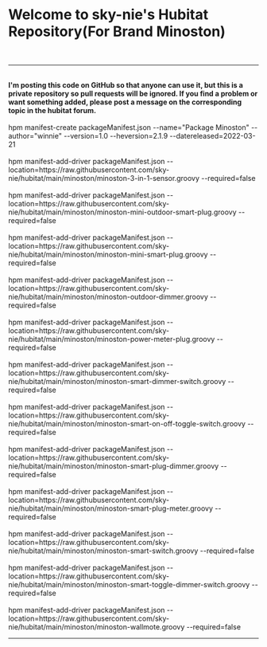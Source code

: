<a name="ReadMeAnchor"></a>
<h1>Welcome to sky-nie's Hubitat Repository(For Brand Minoston)</h1>
<br>
<hr />
<br>
<strong>I'm posting this code on GitHub so that anyone can use it, but this is a private repository so pull requests will be ignored.  If you find a problem or want something added, please post a message on the corresponding topic in the hubitat forum.</strong>
<br>
<br>
hpm manifest-create packageManifest.json --name="Package Minoston" --author="winnie" --version=1.0 --heversion=2.1.9 --datereleased=2022-03-21
<br>
<br>
hpm manifest-add-driver packageManifest.json --location=https://raw.githubusercontent.com/sky-nie/hubitat/main/minoston/minoston-3-in-1-sensor.groovy --required=false
<br>
<br>
hpm manifest-add-driver packageManifest.json --location=https://raw.githubusercontent.com/sky-nie/hubitat/main/minoston/minoston-mini-outdoor-smart-plug.groovy --required=false
<br>
<br>
hpm manifest-add-driver packageManifest.json --location=https://raw.githubusercontent.com/sky-nie/hubitat/main/minoston/minoston-mini-smart-plug.groovy --required=false
<br>
<br>
hpm manifest-add-driver packageManifest.json --location=https://raw.githubusercontent.com/sky-nie/hubitat/main/minoston/minoston-outdoor-dimmer.groovy --required=false
<br>
<br>
hpm manifest-add-driver packageManifest.json --location=https://raw.githubusercontent.com/sky-nie/hubitat/main/minoston/minoston-power-meter-plug.groovy --required=false
<br>
<br>
hpm manifest-add-driver packageManifest.json --location=https://raw.githubusercontent.com/sky-nie/hubitat/main/minoston/minoston-smart-dimmer-switch.groovy --required=false
<br>
<br>
hpm manifest-add-driver packageManifest.json --location=https://raw.githubusercontent.com/sky-nie/hubitat/main/minoston/minoston-smart-on-off-toggle-switch.groovy --required=false
<br>
<br>
hpm manifest-add-driver packageManifest.json --location=https://raw.githubusercontent.com/sky-nie/hubitat/main/minoston/minoston-smart-plug-dimmer.groovy --required=false
<br>
<br>
hpm manifest-add-driver packageManifest.json --location=https://raw.githubusercontent.com/sky-nie/hubitat/main/minoston/minoston-smart-plug-meter.groovy --required=false
<br>
<br>
hpm manifest-add-driver packageManifest.json --location=https://raw.githubusercontent.com/sky-nie/hubitat/main/minoston/minoston-smart-switch.groovy --required=false
<br>
<br>
hpm manifest-add-driver packageManifest.json --location=https://raw.githubusercontent.com/sky-nie/hubitat/main/minoston/minoston-smart-toggle-dimmer-switch.groovy --required=false
<br>
<br>
hpm manifest-add-driver packageManifest.json --location=https://raw.githubusercontent.com/sky-nie/hubitat/main/minoston/minoston-wallmote.groovy --required=false
<br>
<hr />
